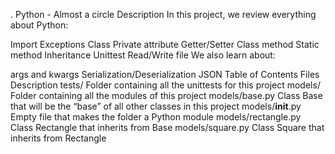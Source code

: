. Python - Almost a circle
Description
In this project, we review everything about Python:

Import
Exceptions
Class
Private attribute
Getter/Setter
Class method
Static method
Inheritance
Unittest
Read/Write file
We also learn about:

args and kwargs
Serialization/Deserialization
JSON
Table of Contents
Files	Description
tests/	Folder containing all the unittests for this project
models/	Folder containing all the modules of this project
models/base.py	Class Base that will be the “base” of all other classes in this project
models/__init__.py	Empty file that makes the folder a Python module
models/rectangle.py	Class Rectangle that inherits from Base
models/square.py	Class Square that inherits from Rectangle
